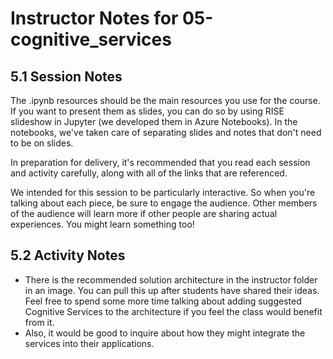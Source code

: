 # Instructor Notes for 05-cognitive_services

## 5.1 Session Notes

The .ipynb resources should be the main resources you use for the course. If you want to present them as slides, you can do so by using RISE slideshow in Jupyter (we developed them in Azure Notebooks). In the notebooks, we've taken care of separating slides and notes that don't need to be on slides.

In preparation for delivery, it's recommended that you read each session and activity carefully, along with all of the links that are referenced.

We intended for this session to be particularly interactive. So when you're talking about each piece, be sure to engage the audience. Other members of the audience will learn more if other people are sharing actual experiences. You might learn something too!


## 5.2 Activity Notes
  
* There is the recommended solution architecture in the instructor folder in an image. You can pull this up after students have shared their ideas. Feel free to spend some more time talking about adding suggested Cognitive Services to the architecture if you feel the class would benefit from it.
* Also, it would be good to inquire about how they might integrate the services into their applications.
